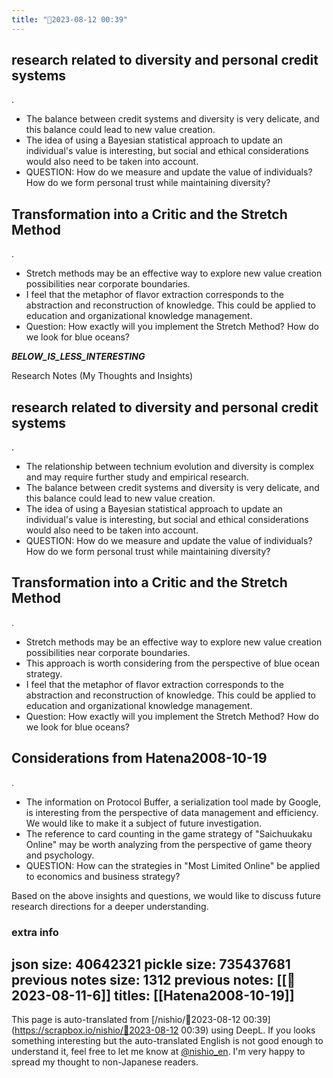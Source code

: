 ```yaml
---
title: "🤖2023-08-12 00:39"
---
```



## research related to diversity and personal credit systems
.
- The balance between credit systems and diversity is very delicate, and this balance could lead to new value creation.
- The idea of using a Bayesian statistical approach to update an individual's value is interesting, but social and ethical considerations would also need to be taken into account.
- QUESTION: How do we measure and update the value of individuals? How do we form personal trust while maintaining diversity?

## Transformation into a Critic and the Stretch Method
.

- Stretch methods may be an effective way to explore new value creation possibilities near corporate boundaries.
- I feel that the metaphor of flavor extraction corresponds to the abstraction and reconstruction of knowledge. This could be applied to education and organizational knowledge management.
- Question: How exactly will you implement the Stretch Method? How do we look for blue oceans?

___BELOW_IS_LESS_INTERESTING___

Research Notes (My Thoughts and Insights)
## research related to diversity and personal credit systems
.

- The relationship between technium evolution and diversity is complex and may require further study and empirical research.
- The balance between credit systems and diversity is very delicate, and this balance could lead to new value creation.
- The idea of using a Bayesian statistical approach to update an individual's value is interesting, but social and ethical considerations would also need to be taken into account.
- QUESTION: How do we measure and update the value of individuals? How do we form personal trust while maintaining diversity?

## Transformation into a Critic and the Stretch Method
.

- Stretch methods may be an effective way to explore new value creation possibilities near corporate boundaries.
- This approach is worth considering from the perspective of blue ocean strategy.
- I feel that the metaphor of flavor extraction corresponds to the abstraction and reconstruction of knowledge. This could be applied to education and organizational knowledge management.
- Question: How exactly will you implement the Stretch Method? How do we look for blue oceans?

## Considerations from Hatena2008-10-19
.

- The information on Protocol Buffer, a serialization tool made by Google, is interesting from the perspective of data management and efficiency. We would like to make it a subject of future investigation.
- The reference to card counting in the game strategy of "Saichuukaku Online" may be worth analyzing from the perspective of game theory and psychology.
- QUESTION: How can the strategies in "Most Limited Online" be applied to economics and business strategy?

Based on the above insights and questions, we would like to discuss future research directions for a deeper understanding.

### extra info
json size: 40642321
pickle size: 735437681
previous notes size: 1312
previous notes: [[🤖2023-08-11-6]]
titles: [[Hatena2008-10-19]]
---
This page is auto-translated from [/nishio/🤖2023-08-12 00:39](https://scrapbox.io/nishio/🤖2023-08-12 00:39) using DeepL. If you looks something interesting but the auto-translated English is not good enough to understand it, feel free to let me know at [@nishio_en](https://twitter.com/nishio_en). I'm very happy to spread my thought to non-Japanese readers.